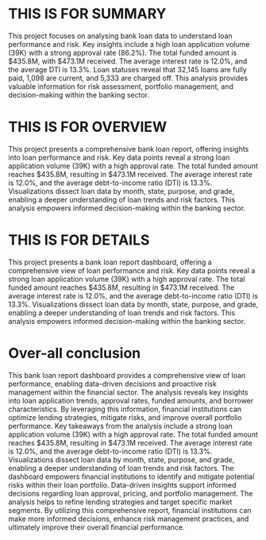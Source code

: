 # THIS IS FOR SUMMARY
This project focuses on analysing bank loan data to understand loan performance and risk. 
Key insights include a high loan application volume (39K) with a strong approval rate (86.2%). 
The total funded amount is $435.8M, with $473.1M received. 
The average interest rate is 12.0%, and the average DTI is 13.3%. 
Loan statuses reveal that 32,145 loans are fully paid, 1,098 are current, and 5,333 are charged off. 
This analysis provides valuable information for risk assessment, 
portfolio management, and decision-making within the banking sector.

# THIS IS FOR OVERVIEW
This project presents a comprehensive bank loan report, offering insights into loan performance and risk. 
Key data points reveal a strong loan application volume (39K) with a high approval rate. 
The total funded amount reaches $435.8M, resulting in $473.1M received. 
The average interest rate is 12.0%, and the average debt-to-income ratio (DTI) is 13.3%. 
Visualizations dissect loan data by month, state, purpose, and grade, 
enabling a deeper understanding of loan trends and risk factors. 
This analysis empowers informed decision-making within the banking sector.

# THIS IS FOR DETAILS
This project presents a bank loan report dashboard, 
offering a comprehensive view of loan performance and risk. 
Key data points reveal a strong loan application volume (39K) with a high approval rate. 
The total funded amount reaches $435.8M, resulting in $473.1M received. 
The average interest rate is 12.0%, and the average debt-to-income ratio (DTI) is 13.3%. 
Visualizations dissect loan data by month, state, purpose, and grade, 
enabling a deeper understanding of loan trends and risk factors. 
This analysis empowers informed decision-making within the banking sector.

# Over-all conclusion
This bank loan report dashboard provides a comprehensive view of loan performance, 
enabling data-driven decisions and proactive risk management within the financial sector. 
The analysis reveals key insights into loan application trends, approval rates, 
funded amounts, and borrower characteristics. By leveraging this information, 
financial institutions can optimize lending strategies, mitigate risks, 
and improve overall portfolio performance.
Key takeaways from the analysis include a strong loan application volume (39K) with a high approval rate. 
The total funded amount reaches $435.8M, resulting in $473.1M received. 
The average interest rate is 12.0%, and the average debt-to-income ratio (DTI) is 13.3%. 
Visualizations dissect loan data by month, state, purpose, and grade, 
enabling a deeper understanding of loan trends and risk factors.
The dashboard empowers financial institutions to identify and mitigate 
potential risks within their loan portfolio. Data-driven insights support informed decisions 
regarding loan approval, pricing, and portfolio management. 
The analysis helps to refine lending strategies and target specific market segments. 
By utilizing this comprehensive report, financial institutions can make more informed decisions, 
enhance risk management practices, and ultimately improve their overall financial performance.
